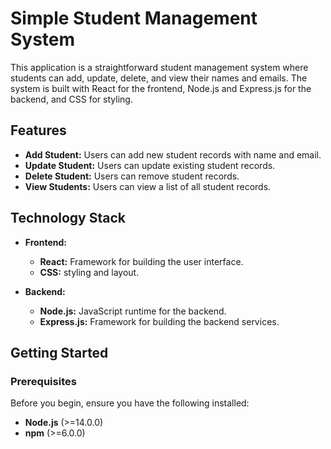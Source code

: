# Simple Student Management System

This application is a straightforward student management system where students can add, update, delete, and view their names and emails. The system is built with React for the frontend, Node.js and Express.js for the backend, and CSS for styling.

## Features

- **Add Student:** Users can add new student records with name and email.
- **Update Student:** Users can update existing student records.
- **Delete Student:** Users can remove student records.
- **View Students:** Users can view a list of all student records.

## Technology Stack

- **Frontend:**
  - **React:** Framework for building the user interface.
  - **CSS:** styling and layout.

- **Backend:**
  - **Node.js:** JavaScript runtime for the backend.
  - **Express.js:** Framework for building the backend services.

## Getting Started

### Prerequisites

Before you begin, ensure you have the following installed:

- **Node.js** (>=14.0.0)
- **npm** (>=6.0.0) 

